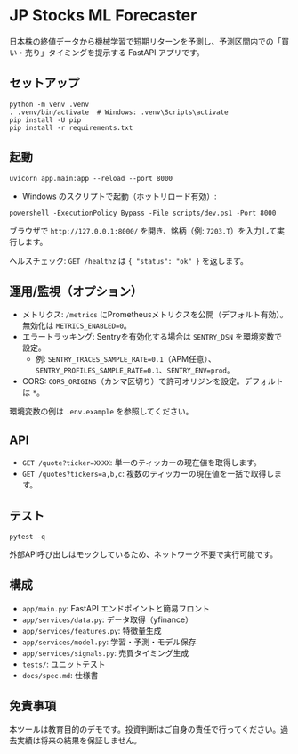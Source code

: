# JP Stocks ML Forecaster

日本株の終値データから機械学習で短期リターンを予測し、予測区間内での「買い・売り」タイミングを提示する FastAPI アプリです。

## セットアップ

```
python -m venv .venv
. .venv/bin/activate  # Windows: .venv\Scripts\activate
pip install -U pip
pip install -r requirements.txt
```

## 起動

```
uvicorn app.main:app --reload --port 8000
```

- Windows のスクリプトで起動（ホットリロード有効）:

```
powershell -ExecutionPolicy Bypass -File scripts/dev.ps1 -Port 8000
```

ブラウザで `http://127.0.0.1:8000/` を開き、銘柄（例: `7203.T`）を入力して実行します。

ヘルスチェック: `GET /healthz` は `{ "status": "ok" }` を返します。

## 運用/監視（オプション）

- メトリクス: `/metrics` にPrometheusメトリクスを公開（デフォルト有効）。無効化は `METRICS_ENABLED=0`。
- エラートラッキング: Sentryを有効化する場合は `SENTRY_DSN` を環境変数で設定。
  - 例: `SENTRY_TRACES_SAMPLE_RATE=0.1`（APM任意）、`SENTRY_PROFILES_SAMPLE_RATE=0.1`、`SENTRY_ENV=prod`。
- CORS: `CORS_ORIGINS`（カンマ区切り）で許可オリジンを設定。デフォルトは `*`。

環境変数の例は `.env.example` を参照してください。

## API

- `GET /quote?ticker=XXXX`: 単一のティッカーの現在値を取得します。
- `GET /quotes?tickers=a,b,c`: 複数のティッカーの現在値を一括で取得します。

## テスト

```
pytest -q
```

外部API呼び出しはモックしているため、ネットワーク不要で実行可能です。

## 構成

- `app/main.py`: FastAPI エンドポイントと簡易フロント
- `app/services/data.py`: データ取得（yfinance）
- `app/services/features.py`: 特徴量生成
- `app/services/model.py`: 学習・予測・モデル保存
- `app/services/signals.py`: 売買タイミング生成
- `tests/`: ユニットテスト
- `docs/spec.md`: 仕様書

## 免責事項
本ツールは教育目的のデモです。投資判断はご自身の責任で行ってください。過去実績は将来の結果を保証しません。
